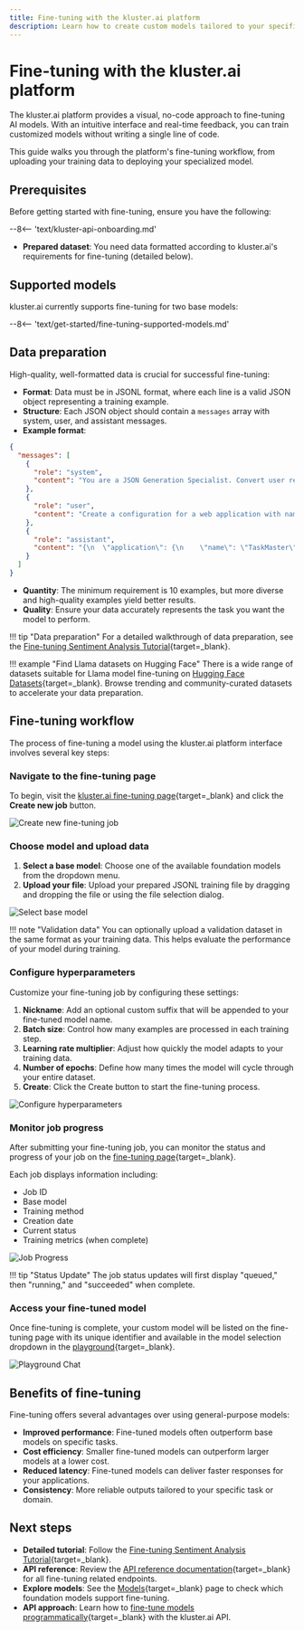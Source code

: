 ```yaml
---
title: Fine-tuning with the kluster.ai platform
description: Learn how to create custom models tailored to your specific tasks by fine-tuning foundation models with your own data using the kluster.ai visual interface.
---
```


# Fine-tuning with the kluster.ai platform

The kluster.ai platform provides a visual, no-code approach to fine-tuning AI models. With an intuitive interface and real-time feedback, you can train customized models without writing a single line of code.

This guide walks you through the platform's fine-tuning workflow, from uploading your training data to deploying your specialized model.

## Prerequisites

Before getting started with fine-tuning, ensure you have the following:

--8<-- 'text/kluster-api-onboarding.md'
- **Prepared dataset**: You need data formatted according to kluster.ai's requirements for fine-tuning (detailed below).

## Supported models

kluster.ai currently supports fine-tuning for two base models:

--8<-- 'text/get-started/fine-tuning-supported-models.md'

## Data preparation

High-quality, well-formatted data is crucial for successful fine-tuning:

- **Format**: Data must be in JSONL format, where each line is a valid JSON object representing a training example.
- **Structure**: Each JSON object should contain a `messages` array with system, user, and assistant messages.
- **Example format**:

```json
{
  "messages": [
    {
      "role": "system",
      "content": "You are a JSON Generation Specialist. Convert user requests into properly formatted JSON."
    },
    {
      "role": "user",
      "content": "Create a configuration for a web application with name 'TaskMaster', version 1.2.0, and environment set to development."
    },
    {
      "role": "assistant",
      "content": "{\n  \"application\": {\n    \"name\": \"TaskMaster\",\n    \"version\": \"1.2.0\",\n    \"environment\": \"development\"\n  }\n}"
    }
  ]
}
```


- **Quantity**: The minimum requirement is 10 examples, but more diverse and high-quality examples yield better results.
- **Quality**: Ensure your data accurately represents the task you want the model to perform.

!!! tip "Data preparation"
    For a detailed walkthrough of data preparation, see the [Fine-tuning Sentiment Analysis Tutorial](https://docs.kluster.ai/tutorials/klusterai-api/finetuning-sent-analysis/#get-the-data){target=_blank}.

!!! example "Find Llama datasets on Hugging Face"
    There is a wide range of datasets suitable for Llama model fine-tuning on [Hugging Face Datasets](https://huggingface.co/datasets?sort=trending&search=llama){target=_blank}. Browse trending and community-curated datasets to accelerate your data preparation.

## Fine-tuning workflow

The process of fine-tuning a model using the kluster.ai platform interface involves several key steps:

### Navigate to the fine-tuning page

To begin, visit the [kluster.ai fine-tuning page](https://platform.kluster.ai/fine-tuning){target=_blank} and click the **Create new job** button.

![Create new fine-tuning job](/images/get-started/fine-tuning/fine-tuning-1.webp)

### Choose model and upload data

  1. **Select a base model**: Choose one of the available foundation models from the dropdown menu.
  2. **Upload your file**: Upload your prepared JSONL training file by dragging and dropping the file or using the file selection dialog.

![Select base model](/images/get-started/fine-tuning/fine-tuning-2.webp)

!!! note "Validation data"
    You can optionally upload a validation dataset in the same format as your training data. This helps evaluate the performance of your model during training.

### Configure hyperparameters
  Customize your fine-tuning job by configuring these settings:

  1. **Nickname**: Add an optional custom suffix that will be appended to your fine-tuned model name.
  2. **Batch size**: Control how many examples are processed in each training step.
  3. **Learning rate multiplier**: Adjust how quickly the model adapts to your training data.
  4. **Number of epochs**: Define how many times the model will cycle through your entire dataset.
  5. **Create**: Click the Create button to start the fine-tuning process.

   ![Configure hyperparameters](/images/get-started/fine-tuning/fine-tuning-3.webp)

### Monitor job progress

After submitting your fine-tuning job, you can monitor the status and progress of your job on the [fine-tuning page](https://platform.kluster.ai/fine-tuning){target=_blank}.

Each job displays information including:

- Job ID
- Base model
- Training method
- Creation date
- Current status
- Training metrics (when complete)

![Job Progress](/images/get-started/fine-tuning/fine-tuning-4.webp)

!!! tip "Status Update"
    The job status updates will first display "queued," then "running," and "succeeded" when complete.

### Access your fine-tuned model

Once fine-tuning is complete, your custom model will be listed on the fine-tuning page with its unique identifier and available in the model selection dropdown in the [playground](https://platform.kluster.ai/playground){target=_blank}.

![Playground Chat](/images/get-started/fine-tuning/fine-tuning-5.webp)

## Benefits of fine-tuning

Fine-tuning offers several advantages over using general-purpose models:

- **Improved performance**: Fine-tuned models often outperform base models on specific tasks.
- **Cost efficiency**: Smaller fine-tuned models can outperform larger models at a lower cost.
- **Reduced latency**: Fine-tuned models can deliver faster responses for your applications.
- **Consistency**: More reliable outputs tailored to your specific task or domain.

## Next steps

- **Detailed tutorial**: Follow the [Fine-tuning Sentiment Analysis Tutorial](https://docs.kluster.ai/tutorials/klusterai-api/finetuning-sent-analysis/#get-the-data){target=_blank}.
- **API reference**: Review the [API reference documentation](/api-reference/reference/){target=_blank} for all fine-tuning related endpoints.
- **Explore models**: See the [Models](/get-started/models/){target=_blank} page to check which foundation models support fine-tuning.
- **API approach**: Learn how to [fine-tune models programmatically](/get-started/fine-tuning/api/){target=_blank} with the kluster.ai API.